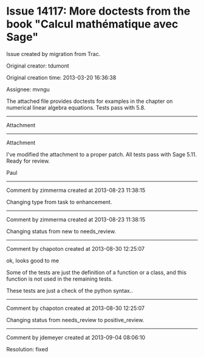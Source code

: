 # Issue 14117: More doctests from the book "Calcul mathématique avec Sage"

Issue created by migration from Trac.

Original creator: tdumont

Original creation time: 2013-03-20 16:36:38

Assignee: mvngu

The attached file provides doctests for examples in the chapter on numerical linear algebra equations. Tests pass with 5.8.


---

Attachment


---

Attachment

I've modified the attachment to a proper patch. All tests pass with Sage 5.11. Ready for review.

Paul


---

Comment by zimmerma created at 2013-08-23 11:38:15

Changing type from task to enhancement.


---

Comment by zimmerma created at 2013-08-23 11:38:15

Changing status from new to needs_review.


---

Comment by chapoton created at 2013-08-30 12:25:07

ok, looks good to me

Some of the tests are just the definition of a function or a class, and this function is not used in the remaining tests.

These tests are just a check of the python syntax..


---

Comment by chapoton created at 2013-08-30 12:25:07

Changing status from needs_review to positive_review.


---

Comment by jdemeyer created at 2013-09-04 08:06:10

Resolution: fixed
